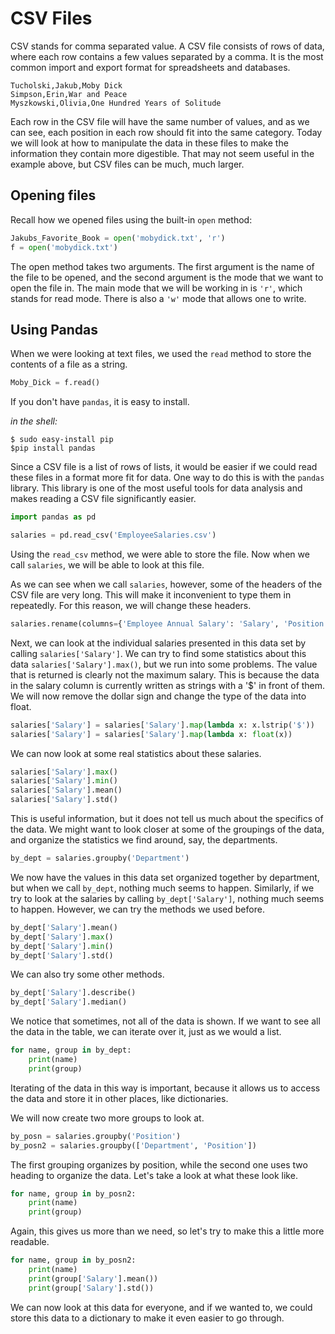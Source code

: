 # CSV Files
CSV stands for comma separated value.  A CSV file consists of rows of data, where each row 
contains a few values separated by a comma. It is the most common import and export format
 for spreadsheets and databases.  
 
 ```CSV
 Tucholski,Jakub,Moby Dick
 Simpson,Erin,War and Peace
 Myszkowski,Olivia,One Hundred Years of Solitude
 ```
Each row in the CSV file will have the same number of values, and as we can see, each
position in each row should fit into the same category.  Today we will look at how to manipulate
the data in these files to make the information they contain more digestible.  That may not seem
useful in the example above, but CSV files can be much, much larger.


## Opening files
Recall how we opened files using the built-in `open` method:

```python
Jakubs_Favorite_Book = open('mobydick.txt', 'r')
f = open('mobydick.txt')
```
The open method takes two arguments.  The first argument is the name of the file to be opened, and the second argument is the mode
 that we want to open the file in.  The main mode that we will be working in is `'r'`, which stands for read mode. There is also a
  `'w'` mode that allows one to write. 

## Using Pandas
When we were looking at text files, we used the `read` method to store the contents of a 
file as a string.

```python
Moby_Dick = f.read()
```
If you don't have `pandas`, it is easy to install.

*in the shell:*
```shell
$ sudo easy-install pip
$pip install pandas
```

Since a CSV file is a list of rows of lists, it would be easier if we could read these files
in a format more fit for data.  One way to do this is with the `pandas` library.  This library is one of the most useful tools
for data analysis and makes reading a CSV file significantly easier.

```python
import pandas as pd

salaries = pd.read_csv('EmployeeSalaries.csv')
```

Using the `read_csv` method, we were able to store the file.  Now when we call `salaries`, we will 
be able to look at this file.

As we can see when we call `salaries`, however, some of the headers of the CSV file are very long.
This will make it inconvenient to type them in repeatedly.  For this reason, we will change these 
headers.

```python
salaries.rename(columns={'Employee Annual Salary': 'Salary', 'Position Title': 'Position'}, inplace=True)
```

Next, we can look at the individual salaries presented in this data set by calling `salaries['Salary']`.
We can try to find some statistics about this data `salaries['Salary'].max()`, but we run into some problems.
The value that is returned is clearly not the maximum salary.  This is because the data in the salary column
is currently written as strings with a '$' in front of them.  We will now remove the dollar sign and change the
type of the data into float.

```python
salaries['Salary'] = salaries['Salary'].map(lambda x: x.lstrip('$'))
salaries['Salary'] = salaries['Salary'].map(lambda x: float(x))
```
We can now look at some real statistics about these salaries.

```python
salaries['Salary'].max()
salaries['Salary'].min()
salaries['Salary'].mean()
salaries['Salary'].std()
```

This is useful information, but it does not tell us much about the specifics of the data.  We might want to
look closer at some of the groupings of the data, and organize the statistics we find around, say, the departments.

```python
by_dept = salaries.groupby('Department')
```

We now have the values in this data set organized together by department, but when we call `by_dept`, nothing
much seems to happen.  Similarly, if we try to look at the salaries by calling `by_dept['Salary']`, nothing much
seems to happen.  However, we can try the methods we used before.

```python
by_dept['Salary'].mean()
by_dept['Salary'].max()
by_dept['Salary'].min()
by_dept['Salary'].std()
```

We can also try some other methods.

```python
by_dept['Salary'].describe()
by_dept['Salary'].median()
```
We notice that sometimes, not all of the data is shown.  If we want to see all the data in the table, 
we can iterate over it, just as we would a list.
```python
for name, group in by_dept:
    print(name)
    print(group)
```

Iterating of the data in this way is important, because it allows us to access the data and store it in
other places, like dictionaries.

We will now create two more groups to look at.

```python
by_posn = salaries.groupby('Position')
by_posn2 = salaries.groupby(['Department', 'Position'])
```

The first grouping organizes by position, while the second one uses two heading to organize the data.  Let's
take a look at what these look like.

```python
for name, group in by_posn2:
	print(name)
	print(group)
```

Again, this gives us more than we need, so let's try to make this a little more readable.

```python
for name, group in by_posn2:
    print(name)
    print(group['Salary'].mean())
    print(group['Salary'].std())
```

We can now look at this data for everyone, and if we wanted to, we could store this data to a dictionary
to make it even easier to go through.
